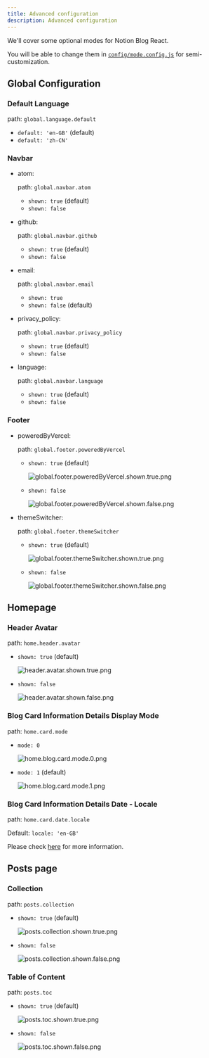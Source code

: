 ```yaml
---
title: Advanced configuration
description: Advanced configuration
---
```


We'll cover some optional modes for Notion Blog React.

You will be able to change them in [`config/mode.config.js`](https://github.com/okisdev/Notion-Blog-React/blob/main/config/mode.config.js) for semi-customization.

## Global Configuration

### Default Language

path: `global.language.default`

- `default: 'en-GB'` (default)
- `default: 'zh-CN'`

### Navbar

- atom:

  path: `global.navbar.atom`

  - `shown: true` (default)
  - `shown: false`

- github:

  path: `global.navbar.github`

  - `shown: true` (default)
  - `shown: false`

- email:

  path: `global.navbar.email`

  - `shown: true`
  - `shown: false` (default)

- privacy_policy:

  path: `global.navbar.privacy_policy`

  - `shown: true` (default)
  - `shown: false`

- language:

  path: `global.navbar.language`

  - `shown: true` (default)
  - `shown: false`

### Footer

- poweredByVercel:

  path: `global.footer.poweredByVercel`

  - `shown: true` (default)

    ![global.footer.poweredByVercel.shown.true.png](/docs/notion-blog-react/advanced-configuration/global.footer.poweredByVercel.shown.true.png)

  - `shown: false`

    ![global.footer.poweredByVercel.shown.false.png](/docs/notion-blog-react/advanced-configuration/global.footer.poweredByVercel.shown.false.png)

- themeSwitcher:

  path: `global.footer.themeSwitcher`

  - `shown: true` (default)

    ![global.footer.themeSwitcher.shown.true.png](/docs/notion-blog-react/advanced-configuration/global.footer.themeSwitcher.shown.true.png)

  - `shown: false`

    ![global.footer.themeSwitcher.shown.false.png](/docs/notion-blog-react/advanced-configuration/global.footer.themeSwitcher.shown.false.png)

## Homepage

### Header Avatar

path: `home.header.avatar`

- `shown: true` (default)

  ![header.avatar.shown.true.png](/docs/notion-blog-react/advanced-configuration/header.avatar.shown.true.png)

- `shown: false`

  ![header.avatar.shown.false.png](/docs/notion-blog-react/advanced-configuration/header.avatar.shown.false.png)

### Blog Card Information Details Display Mode

path: `home.card.mode`

- `mode: 0`

  ![home.blog.card.mode.0.png](/docs/notion-blog-react/advanced-configuration/home.blog.card.mode.0.png)

- `mode: 1` (default)

  ![home.blog.card.mode.1.png](/docs/notion-blog-react/advanced-configuration/home.blog.card.mode.1.png)

### Blog Card Information Details Date - Locale

path: `home.card.date.locale`

Default: `locale: 'en-GB'`

Please check [here](https://developer.mozilla.org/en-US/docs/Web/JavaScript/Reference/Global_Objects/Date/toLocaleDateString) for more information.

## Posts page

### Collection

path: `posts.collection`

- `shown: true` (default)

  ![posts.collection.shown.true.png](/docs/notion-blog-react/advanced-configuration/posts.collection.shown.true.png)

- `shown: false`

  ![posts.collection.shown.false.png](/docs/notion-blog-react/advanced-configuration/posts.collection.shown.false.png)

### Table of Content

path: `posts.toc`

- `shown: true` (default)

  ![posts.toc.shown.true.png](/docs/notion-blog-react/advanced-configuration/posts.toc.shown.true.png)

- `shown: false`

  ![posts.toc.shown.false.png](/docs/notion-blog-react/advanced-configuration/posts.toc.shown.false.png)
